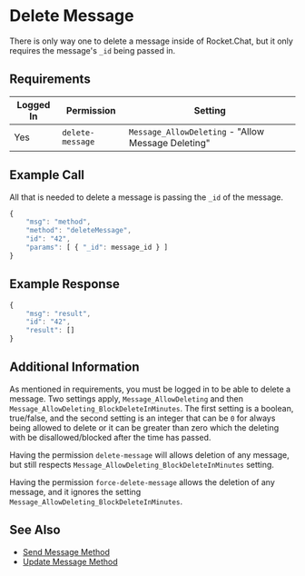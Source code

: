 # Delete Message

There is only way one to delete a message inside of Rocket.Chat, but it only requires the message's `_id` being passed in.

## Requirements

| Logged In | Permission       | Setting                                            |
| --------- | ---------------- | -------------------------------------------------- |
| Yes       | `delete-message` | `Message_AllowDeleting` - "Allow Message Deleting" |

## Example Call

All that is needed to delete a message is passing the `_id` of the message.

```javascript
{
    "msg": "method",
    "method": "deleteMessage",
    "id": "42",
    "params": [ { "_id": message_id } ]
}
```

## Example Response

```javascript
{
    "msg": "result",
    "id": "42",
    "result": []
}
```

## Additional Information

As mentioned in requirements, you must be logged in to be able to delete a message. Two settings apply, `Message_AllowDeleting` and then `Message_AllowDeleting_BlockDeleteInMinutes`. The first setting is a boolean, true/false, and the second setting is an integer that can be `0` for always being allowed to delete or it can be greater than zero which the deleting with be disallowed/blocked after the time has passed.

Having the permission `delete-message` will allows deletion of any message, but still respects `Message_AllowDeleting_BlockDeleteInMinutes` setting.

Having the permission `force-delete-message` allows the deletion of any message, and it ignores the setting `Message_AllowDeleting_BlockDeleteInMinutes`.

## See Also

* [Send Message Method](broken-reference)
* [Update Message Method](broken-reference)
